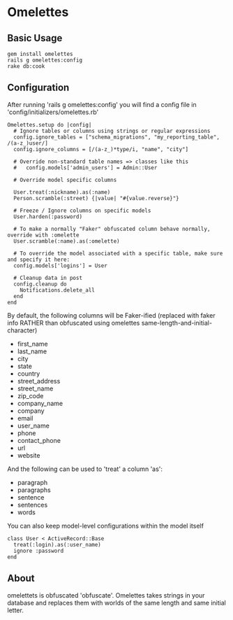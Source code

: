 # Omelettes #

## Basic Usage ##

    gem install omelettes
    rails g omelettes:config
    rake db:cook

## Configuration ##

  After running 'rails g omelettes:config' you will find a config file in 'config/initializers/omelettes.rb'

    Omelettes.setup do |config|
      # Ignore tables or columns using strings or regular expressions
      config.ignore_tables = ["schema_migrations", "my_reporting_table", /(a-z_)user/]
      config.ignore_columns = [/(a-z_)*type/i, "name", "city"]
      
      # Override non-standard table names => classes like this
      #   config.models['admin_users'] = Admin::User
      
      # Override model specific columns
      
      User.treat(:nickname).as(:name)
      Person.scramble(:street) {|value| "#{value.reverse}"}
      
      # Freeze / Ignore columns on specific models
      User.harden(:password)
      
      # To make a normally "Faker" obfuscated column behave normally, override with :omelette
      User.scramble(:name).as(:omelette)

      # To override the model associated with a specific table, make sure and specify it here:
      config.models['logins'] = User

      # Cleanup data in post
      config.cleanup do 
        Notifications.delete_all
      end
    end

By default, the following columns will be Faker-ified (replaced with faker info RATHER than obfuscated using omelettes same-length-and-initial-character)

* first_name
* last_name
* city 
* state
* country
* street_address
* street_name
* zip_code
* company_name
* company
* email
* user_name
* phone
* contact_phone
* url
* website

And the following can be used to 'treat' a column 'as':
* paragraph 
* paragraphs 
* sentence 
* sentences 
* words

You can also keep model-level configurations within the model itself

    class User < ActiveRecord::Base
      treat(:login).as(:user_name)
      ignore :password
    end

## About ##

omelettets is obfuscated 'obfuscate'.   Omelettes takes strings in your database and replaces them with worlds of the same length and same initial letter.
